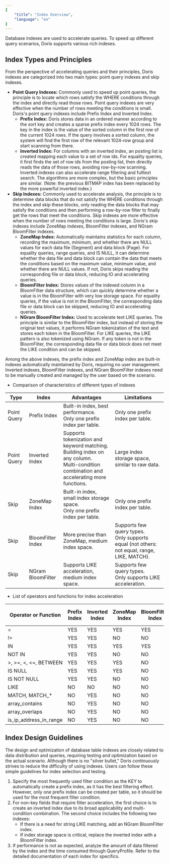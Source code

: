 ```yaml
---
{
    "title": "Index Overview",
    "language": "en"
}
---
```


Database indexes are used to accelerate queries. To speed up different query scenarios, Doris supports various rich indexes.

## Index Types and Principles

From the perspective of accelerating queries and their principles, Doris indexes are categorized into two main types: point query indexes and skip indexes.
- **Point Query Indexes:** Commonly used to speed up point queries, the principle is to locate which rows satisfy the WHERE conditions through the index and directly read those rows. Point query indexes are very effective when the number of rows meeting the conditions is small. Doris's point query indexes include Prefix Index and Inverted Index.
  - **Prefix Index:** Doris stores data in an ordered manner according to the sort key and creates a sparse prefix index every 1024 rows. The key in the index is the value of the sorted column in the first row of the current 1024 rows. If the query involves a sorted column, the system will find the first row of the relevant 1024-row group and start scanning from there.
  - **Inverted Index:** For columns with an inverted index, an posting list is created mapping each value to a set of row ids. For equality queries, it first finds the set of row ids from the posting list, then directly reads the data of those rows, avoiding row-by-row scanning. Inverted indexes can also accelerate range filtering and fulltext search. The algorithms are more complex, but the basic principles are similar. (Note: the previous BITMAP index has been replaced by the more powerful inverted index.)
- **Skip Indexes:** Commonly used to accelerate analysis, the principle is to determine data blocks that do not satisfy the WHERE conditions through the index and skip these blocks, only reading the data blocks that may satisfy the conditions and then performing a row-by-row filter to finally get the rows that meet the conditions. Skip indexes are more effective when the number of rows meeting the conditions is large. Doris's skip indexes include ZoneMap indexes, BloomFilter indexes, and NGram BloomFilter indexes.
  - **ZoneMap Index:** Automatically maintains statistics for each column, recording the maximum, minimum, and whether there are NULL values for each data file (Segment) and data block (Page). For equality queries, range queries, and IS NULL, it can determine whether the data file and data block can contain the data that meets the conditions based on the maximum value, minimum value, and whether there are NULL values. If not, Doris skips reading the corresponding file or data block, reducing IO and accelerating queries.
  - **BloomFilter Index:** Stores values of the indexed column in a BloomFilter data structure, which can quickly determine whether a value is in the BloomFilter with very low storage space. For equality queries, if the value is not in the BloomFilter, the corresponding data file or data block can be skipped, reducing IO and accelerating queries.
  - **NGram BloomFilter Index:** Used to accelerate text LIKE queries. The principle is similar to the BloomFilter index, but instead of storing the original text values, it performs NGram tokenization of the text and stores each token in the BloomFilter. For LIKE queries, the LIKE pattern is also tokenized using NGram. If any token is not in the BloomFilter, the corresponding data file or data block does not meet the LIKE condition and can be skipped.

Among the above indexes, the prefix index and ZoneMap index are built-in indexes automatically maintained by Doris, requiring no user management. Inverted indexes, BloomFilter indexes, and NGram BloomFilter indexes need to be manually created and managed by the user based on the scenario.

- Comparison of characteristics of different types of indexes

| Type       | Index             | Advantages                                                                                                                        | Limitations                                                                                                             |
|------------|-------------------|---------------------------------------------------------------------------------|------------------------------------------------------------------------------------------------------------------------|
| Point Query| Prefix Index      | Built-in index, best performance.<br />Only one prefix index per table.            | Only one prefix index per table.                                                                                   |
| Point Query| Inverted Index    | Supports tokenization and keyword matching.<br />Building index on any column.<br />Multi-condition combination and accelerating more functions. | Large index storage space, similar to raw data.                                                                         |
| Skip       | ZoneMap Index     | Built-in index, small index storage space.<br />Only one prefix index per table.    | Only one prefix index per table.                                                                                   |
| Skip       | BloomFilter Index | More precise than ZoneMap, medium index space.                                   | Supports few query types.<br />Only supports equal (not others: not equal, range, LIKE, MATCH).                         |
| Skip       | NGram BloomFilter | Supports LIKE acceleration, medium index space.                                  | Supports few query types.<br />Only supports LIKE acceleration.                                                         |

- List of operators and functions for index acceleration

| Operator or Function    | Prefix Index | Inverted Index  | ZoneMap Index | BloomFilter Index | NGram BloomFilter Index |
|-------------------------|---------|---------|--------------|-----------------|------------------------|
| =                       | YES     | YES     | YES          | YES             | NO                     |
| !=                      | YES     | YES     | NO           | NO              | NO                     |
| IN                      | YES     | YES     | YES          | YES             | NO                     |
| NOT IN                  | YES     | YES     | NO           | NO              | NO                     |
| >, >=, <, <=, BETWEEN   | YES     | YES     | YES          | NO              | NO                     |
| IS NULL                 | YES     | YES     | YES          | NO              | NO                     |
| IS NOT NULL             | YES     | YES     | NO           | NO              | NO                     |
| LIKE                    | NO      | NO      | NO           | NO              | YES                    |
| MATCH, MATCH_*          | NO      | YES     | NO           | NO              | NO                     |
| array_contains          | NO      | YES     | NO           | NO              | NO                     |
| array_overlaps          | NO      | YES     | NO           | NO              | NO                     |
| is_ip_address_in_range  | NO      | YES     | NO           | NO              | NO                     |

## Index Design Guidelines

The design and optimization of database table indexes are closely related to data distribution and queries, requiring testing and optimization based on the actual scenario. Although there is no "silver bullet," Doris continuously strives to reduce the difficulty of using indexes. Users can follow these simple guidelines for index selection and testing.

1. Specify the most frequently used filter condition as the KEY to automatically create a prefix index, as it has the best filtering effect. However, only one prefix index can be created per table, so it should be used for the most frequent filter condition.
2. For non-key fields that require filter acceleration, the first choice is to create an inverted index due to its broad applicability and multi-condition combination. The second choice includes the following two indexes:
   - If there is a need for string LIKE matching, add an NGram BloomFilter index.
   - If index storage space is critical, replace the inverted index with a BloomFilter index.
3. If performance is not as expected, analyze the amount of data filtered by the index and the time consumed through QueryProfile. Refer to the detailed documentation of each index for specifics.